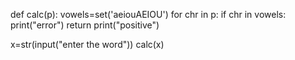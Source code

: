 def calc(p):
    vowels=set('aeiouAEIOU')
    for chr in p:
        if chr in vowels:
            print("error")
            return
    print("positive")

x=str(input("enter the word"))
calc(x)
